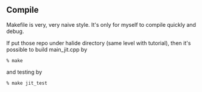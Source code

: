 
Compile
-------
Makefile is very, very naive style. It's only for myself to compile quickly and debug.

If put those repo under halide directory (same level with tutorial), then it's possible to build main_jit.cpp by

    % make

and testing by

    % make jit_test

